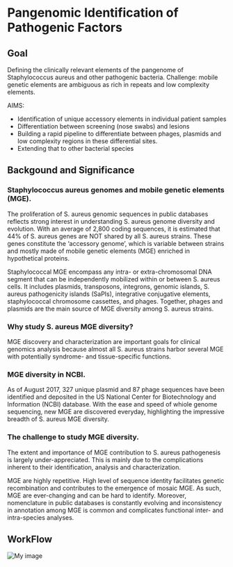 # Pangenomic Identification of Pathogenic Factors

## Goal
Defining the clinically relevant elements of the pangenome of Staphylococcus aureus and other pathogenic bacteria.
Challenge: mobile genetic elements are ambiguous as rich in repeats and low complexity elements.

AIMS:
- Identification of unique accessory elements in individual patient samples
- Differentiation between screening (nose swabs) and lesions
- Building a rapid pipeline to differentiate between phages, plasmids and low complexity regions in these differential sites.  
- Extending that to other bacterial species

## Backgound and Significance
### Staphylococcus aureus genomes and mobile genetic elements (MGE).
 The proliferation of S. aureus genomic sequences in public databases reflects strong interest in understanding S. aureus genome diversity and evolution. With an average of 2,800 coding sequences, it is estimated that 44% of S. aureus genes are NOT shared by all S. aureus strains. These genes constitute the  ‘accessory genome’, which is variable between strains and mostly made of mobile genetic elements (MGE) enriched in hypothetical proteins. 

 Staphylococcal MGE encompass any intra- or extra-chromosomal DNA segment that can be independently mobilized within or between S. aureus cells. It includes plasmids, transposons, integrons, genomic islands, S. aureus pathogenicity islands (SaPIs), integrative conjugative elements, staphylococcal chromosome cassettes, and phages. Together, phages and plasmids are the main source of MGE diversity among S. aureus strains. 

### Why study S. aureus MGE diversity?
 MGE discovery and characterization are important goals for clinical genomics analysis because almost all S. aureus strains harbor several MGE with potentially syndrome- and tissue-specific functions. 
 
### MGE diversity in NCBI.
 As of August 2017,  327 unique plasmid and 87 phage sequences have been identified and deposited in the US National Center for Biotechnology and Information (NCBI) database.  With the ease and speed of whiole genome sequencing, new MGE are discovered everyday, highlighting the impressive breadth of S. aureus MGE diversity.

### The challenge to study MGE diversity. 
 The extent and importance of MGE contribution to S. aureus pathogenesis is largely under-appreciated. This is mainly due to the complications inherent to their identification, analysis and characterization. 
 
 MGE  are highly repetitive. High level of sequence identity facilitates genetic recombination and contributes to the emergence of mosaic MGE. As such, MGE are ever-changing and can be hard to identify. Moreover, nomenclature in public databases is constantly evolving and inconsistency in annotation among MGE is common and complicates functional inter- and intra-species analyses. 
	


## WorkFlow
![My image](https://github.com/Rickcopin/Pathogenic_Pangenomes/blob/master/images/approaches.png)
